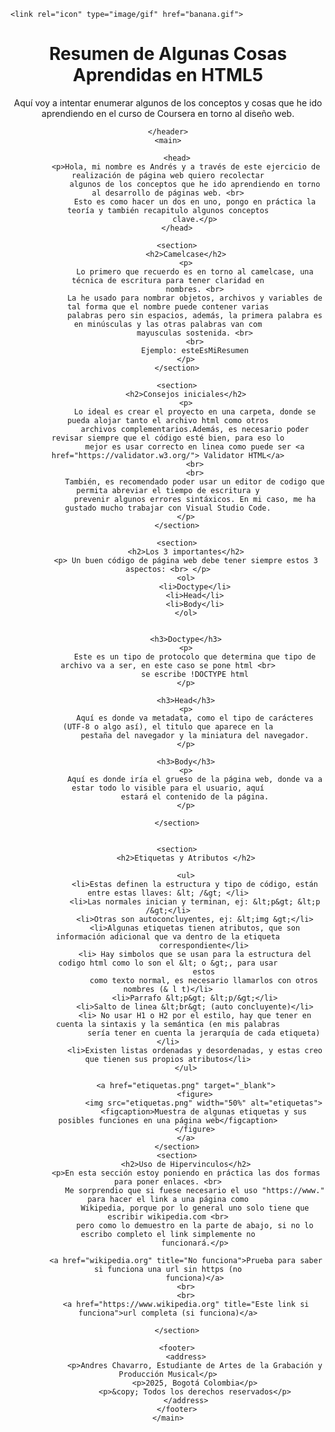 <!DOCTYPE html>
<html lang="es">

<head>
    <meta charset="UTF-8">
    <meta name="viewport" content="width=device-width, initial-scale=1.0">
    <title>Mini resumen html</title>

    <link rel="icon" type="image/gif" href="banana.gif">
</head>

<body>
    <header>
        <h1>Resumen de Algunas Cosas Aprendidas en HTML5</h1>
        <p> Aquí voy a intentar enumerar algunos de los conceptos y cosas que he ido aprendiendo en el curso de Coursera
            en torno al diseño web.</p>

    </header>
    <main>

        <head>
            <p>Hola, mi nombre es Andrés y a través de este ejercicio de realización de página web quiero recolectar
                algunos de los conceptos que he ido aprendiendo en torno al desarrollo de páginas web. <br>
                Esto es como hacer un dos en uno, pongo en práctica la teoría y también recapitulo algunos conceptos
                clave.</p>
        </head>

        <section>
            <h2>Camelcase</h2>
            <p>
                Lo primero que recuerdo es en torno al camelcase, una técnica de escritura para tener claridad en
                nombres. <br>
                La he usado para nombrar objetos, archivos y variables de tal forma que el nombre puede contener varias
                palabras pero sin espacios, además, la primera palabra es en minúsculas y las otras palabras van com
                mayusculas sostenida. <br>
                <br>
                Ejemplo: esteEsMiResumen
            </p>
        </section>

        <section>
            <h2>Consejos iniciales</h2>
            <p>
                Lo ideal es crear el proyecto en una carpeta, donde se pueda alojar tanto el archivo html como otros
                archivos complementarios.Además, es necesario poder revisar siempre que el código esté bien, para eso lo
                mejor es usar correcto en linea como puede ser <a href="https://validator.w3.org/"> Validator HTML</a>
                <br>
                <br>
                También, es recomendado poder usar un editor de codigo que permita abreviar el tiempo de escritura y
                prevenir algunos errores sintáxicos. En mi caso, me ha gustado mucho trabajar con Visual Studio Code.
            </p>
        </section>

        <section>
            <h2>Los 3 importantes</h2>
            <p> Un buen código de página web debe tener siempre estos 3 aspectos: <br> </p>
            <ol>
                <li>Doctype</li>
                <li>Head</li>
                <li>Body</li>
            </ol>


            <h3>Doctype</h3>
            <p>
                Este es un tipo de protocolo que determina que tipo de archivo va a ser, en este caso se pone html <br>
                se escribe !DOCTYPE html
            </p>

            <h3>Head</h3>
            <p>
                Aquí es donde va metadata, como el tipo de carácteres (UTF-8 o algo así), el titulo que aparece en la
                pestaña del navegador y la miniatura del navegador.
            </p>

            <h3>Body</h3>
            <p>
                Aquí es donde iría el grueso de la página web, donde va a estar todo lo visible para el usuario, aquí
                estará el contenido de la página.
            </p>

        </section>


        <section>
            <h2>Etiquetas y Atributos </h2>

            <ul>
                <li>Estas definen la estructura y tipo de código, están entre estas llaves: &lt; /&gt; </li>
                <li>Las normales inician y terminan, ej: &lt;p&gt; &lt;p /&gt;</li>
                <li>Otras son autoconcluyentes, ej: &lt;img &gt;</li>
                <li>Algunas etiquetas tienen atributos, que son información adicional que va dentro de la etiqueta
                    correspondiente</li>
                <li> Hay simbolos que se usan para la estructura del codigo html como lo son el &lt; o &gt;, para usar
                    estos
                    como texto normal, es necesario llamarlos con otros nombres (& l t)</li>
                <li>Parrafo &lt;p&gt; &lt;p/&gt;</li>
                <li>Salto de linea &lt;br&gt; (auto concluyente)</li>
                <li> No usar H1 o H2 por el estilo, hay que tener en cuenta la sintaxis y la semántica (en mis palabras
                    sería tener en cuenta la jerarquía de cada etiqueta)</li>
                <li>Existen listas ordenadas y desordenadas, y estas creo que tienen sus propios atributos</li>
            </ul>

            <a href="etiquetas.png" target="_blank">
                <figure>
                    <img src="etiquetas.png" width="50%" alt="etiquetas">
                    <figcaption>Muestra de algunas etiquetas y sus posibles funciones en una página web</figcaption>
                </figure>
            </a>
        </section>
        <section>
            <h2>Uso de Hipervinculos</h2>
            <p>En esta sección estoy poniendo en práctica las dos formas para poner enlaces. <br>
                Me sorprendio que si fuese necesario el uso "https://www." para hacer el link a una página como
                Wikipedia, porque por lo general uno solo tiene que escribir wikipedia.com <br>
                pero como lo demuestro en la parte de abajo, si no lo escribo completo el link simplemente no
                funcionará.</p>

            <a href="wikipedia.org" title="No funciona">Prueba para saber si funciona una url sin https (no
                funciona)</a>
            <br>
            <br>
            <a href="https://www.wikipedia.org" title="Este link si funciona">url completa (si funciona)</a>

        </section>

        <footer>
            <address>
                <p>Andres Chavarro, Estudiante de Artes de la Grabación y Producción Musical</p>
                <p>2025, Bogotá Colombia</p>
                <p>&copy; Todos los derechos reservados</p>
            </address>
        </footer>
    </main>



</body>

</html>

